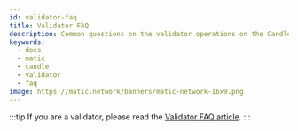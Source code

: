 ```yaml
---
id: validator-faq
title: Validator FAQ
description: Common questions on the validator operations on the Candle network.
keywords:
  - docs
  - matic
  - candle
  - validator
  - faq
image: https://matic.network/banners/matic-network-16x9.png
---
```


:::tip
If you are a validator, please read the [Validator FAQ article](../validate/validator-faq).
::: 